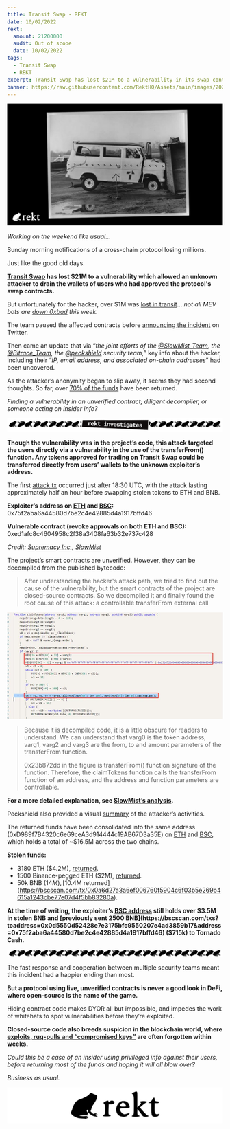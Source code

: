 ```yaml
---
title: Transit Swap - REKT
date: 10/02/2022
rekt:
  amount: 21200000
  audit: Out of scope
  date: 10/02/2022
tags:
  - Transit Swap
  - REKT
excerpt: Transit Swap has lost $21M to a vulnerability in its swap contracts. The cooperation between multiple security teams led to 70% of funds being returned. But a protocol using live, unverified contracts is never a good look in DeFi. 
banner: https://raw.githubusercontent.com/RektHQ/Assets/main/images/2022/10/transit-header.png 
---
```

![](https://raw.githubusercontent.com/RektHQ/Assets/main/images/2022/10/transit-header.png)

_Working on the weekend like usual…_

Sunday morning notifications of a cross-chain protocol losing millions.

Just like the good old days.

**[Transit Swap](https://transit.finance/) has lost $21M to a vulnerability which allowed an unknown attacker to drain the wallets of users who had approved the protocol's swap contracts.**

But unfortunately for the hacker, over $1M was [lost in transit](https://twitter.com/SlowMist_Team/status/1576488479357214721)… _not all MEV bots are [down 0xbad](https://rekt.news/ripmevbot/) this week._

The team paused the affected contracts before [announcing the incident](https://twitter.com/TransitFinance/status/1576331732349222912) on Twitter.

Then came an update that via “_the joint efforts of the [@SlowMist_Team](https://twitter.com/SlowMist_Team), the [@Bitrace_Team](https://twitter.com/Bitrace_team), the [@peckshield](https://twitter.com/peckshield) security team,_” key info about the hacker, including their “_IP, email address, and associated on-chain addresses_” had been uncovered.

As the attacker’s anonymity began to slip away, it seems they had second thoughts. So far, over [70% of the funds](https://twitter.com/TransitFinance/status/1576463550557483008) have been returned.

_Finding a vulnerability in an unverified contract; diligent decompiler, or someone acting on insider info?_

![](https://raw.githubusercontent.com/RektHQ/Assets/main/images/2021/09/rekt-investigates-linebreak.png)

**Though the vulnerability was in the project’s code, this attack targeted the users directly via a vulnerability in the use of the transferFrom() function. Any tokens approved for trading on Transit Swap could be transferred directly from users’ wallets to the unknown exploiter’s address.**

The first [attack tx](https://etherscan.io/tx/0xba75ad7a43e784f51fe777d749fc55ae10f1df2bcb01cde97641613b19acb6ec) occurred just after 18:30 UTC, with the attack lasting approximately half an hour before swapping stolen tokens to ETH and BNB.

**Exploiter’s address on [ETH](https://etherscan.io/address/0x75f2aba6a44580d7be2c4e42885d4a1917bffd46) and [BSC](https://bscscan.com/address/0x75f2aba6a44580d7be2c4e42885d4a1917bffd46):** 0x75f2aba6a44580d7be2c4e42885d4a1917bffd46

**Vulnerable contract (revoke approvals on both ETH and BSC):** 0xed1afc8c4604958c2f38a3408fa63b32e737c428

_Credit: [Supremacy Inc.](https://twitter.com/Supremacy_CA/status/1576332076277993475), [SlowMist](https://slowmist.medium.com/cross-chain-dex-aggregator-transit-swap-hacked-analysis-74ba39c22020)_

The project’s smart contracts are unverified. However, they can be decompiled from the published bytecode:

>After understanding the hacker's attack path, we tried to find out the cause of the vulnerability, but the smart contracts of the project are closed-source contracts. So we decompiled it and finally found the root cause of this attack: a controllable transferFrom external call

![](https://raw.githubusercontent.com/RektHQ/Assets/main/images/2022/10/transit-code.png)

>Because it is decompiled code, it is a little obscure for readers to understand. We can understand that varg0 is the token address, varg1, varg2 and varg3 are the from, to and amount parameters of the transferFrom function.
>
>0x23b872dd in the figure is transferFrom() function signature of the function. Therefore, the claimTokens function calls the transferFrom function of an address, and the address and function parameters are controllable.

**For a more detailed explanation, see [SlowMist’s analysis](https://slowmist.medium.com/cross-chain-dex-aggregator-transit-swap-hacked-analysis-74ba39c22020).**

Peckshield also provided a visual [summary](https://twitter.com/peckshield/status/1576419241414524929/photo/1) of the attacker’s activities.

The returned funds have been consolidated into the same address (0xD989f7B4320c6e69ceA3d914444c19AB67D3a35E) on [ETH](https://etherscan.io/address/0xD989f7B4320c6e69ceA3d914444c19AB67D3a35E) and [BSC](https://bscscan.com/address/0xD989f7B4320c6e69ceA3d914444c19AB67D3a35E), which holds a total of ~$16.5M across the two chains.

**Stolen funds:**

- 3180 ETH ($4.2M), [returned](https://etherscan.io/tx/0x2e9d1f3ef02f1e3dc944b62976427a83f85ad280a42e6eb5b37bb366f6c017d8).
- 1500 Binance-pegged ETH ($2M), [returned](https://bscscan.com/tx/0x34e30dbfdeef6dcb3cb897e297de45e9e246b8c94c8a18b5ad4c4b776924ef0a).
- 50k BNB ($14M), [$10.4M returned](https://bscscan.com/tx/0x0a6d27a3a6ef006760f5904c6f03b5e269b4615a1243cbe77e07d4f5bb83280a).

**At the time of writing, the exploiter’s [BSC address](https://bscscan.com/address/0x75f2aba6a44580d7be2c4e42885d4a1917bffd46) still holds over $3.5M in stolen BNB and [previously sent 2500 BNB](https://bscscan.com/txs?toaddress=0x0d5550d52428e7e3175bfc9550207e4ad3859b17&address=0x75f2aba6a44580d7be2c4e42885d4a1917bffd46) ($715k) to Tornado Cash.**

![](https://raw.githubusercontent.com/RektHQ/Assets/main/images/2021/03/rekt-linebreak.png)

The fast response and cooperation between multiple security teams meant this incident had a happier ending than most.

**But a protocol using live, unverified contracts is never a good look in DeFi, where open-source is the name of the game.**

Hiding contract code makes DYOR all but impossible, and impedes the work of whitehats to spot vulnerabilities before they’re exploited.

**Closed-source code also breeds suspicion in the blockchain world, where [exploits, rug-pulls and “compromised keys”](https://rekt.news/leaderboard/) are often forgotten within weeks.**

_Could this be a case of an insider using privileged info against their users, before returning most of the funds and hoping it will all blow over?_

_Business as usual._

![](https://raw.githubusercontent.com/RektHQ/Assets/main/images/2021/08/rekt-outline-conc.png)
